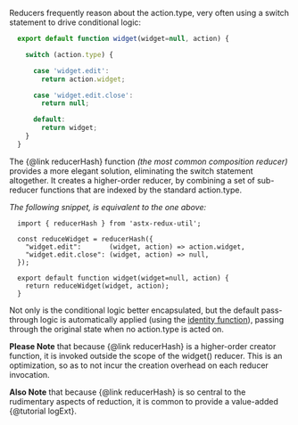 Reducers frequently reason about the action.type, very often using a
switch statement to drive conditional logic:

```JavaScript
  export default function widget(widget=null, action) {

    switch (action.type) {

      case 'widget.edit':
        return action.widget;

      case 'widget.edit.close':
        return null;

      default:
        return widget;
    }
  }
```

The {@link reducerHash} function *(the most common composition
reducer)* provides a more elegant solution, eliminating the switch
statement altogether.  It creates a higher-order reducer, by combining
a set of sub-reducer functions that are indexed by the standard
action.type.

*The following snippet, is equivalent to the one above:*
```
  import { reducerHash } from 'astx-redux-util';

  const reduceWidget = reducerHash({
    "widget.edit":       (widget, action) => action.widget,
    "widget.edit.close": (widget, action) => null,
  });

  export default function widget(widget=null, action) {
    return reduceWidget(widget, action);
  }
```

Not only is the conditional logic better encapsulated, but the default
pass-through logic is automatically applied (using the [identity
function](https://lodash.com/docs#identity)), passing through the
original state when no action.type is acted on.


**Please Note** that because {@link reducerHash} is a higher-order
creator function, it is invoked outside the scope of the widget()
reducer.  This is an optimization, so as to not incur the creation
overhead on each reducer invocation.

**Also Note** that because {@link reducerHash} is so central to the
rudimentary aspects of reduction, it is common to provide a
value-added {@tutorial logExt}.
